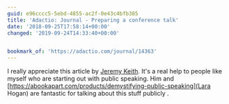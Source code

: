 ```yaml
---
guid: e96cccc5-5ebd-4855-ac2f-0e43c4bfb385
title: 'Adactio: Journal - Preparing a conference talk'
date: '2018-09-25T17:58:14+00:00'
changed: '2019-09-24T14:33:40+00:00'


bookmark_of: 'https://adactio.com/journal/14363'
---
```



I really appreciate this article by [Jeremy Keith](https://adactio.com). It's a real help to people like myself who are starting out with public speaking. Him and [https://abookapart.com/products/demystifying-public-speaking](Lara Hogan) are fantastic for talking about this stuff publicly .
